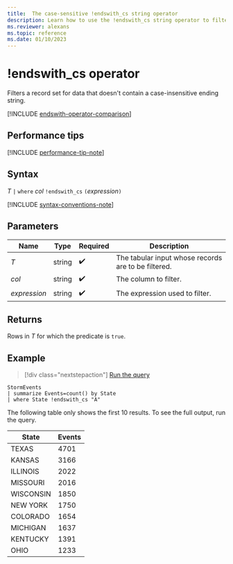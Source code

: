 ```yaml
---
title:  The case-sensitive !endswith_cs string operator
description: Learn how to use the !endswith_cs string operator to filter data that doesn't contain a case-insensitive string. 
ms.reviewer: alexans
ms.topic: reference
ms.date: 01/10/2023
---
```

# !endswith_cs operator

Filters a record set for data that doesn't contain a case-insensitive ending string.

[!INCLUDE [endswith-operator-comparison](../../includes/endswith-operator-comparison.md)]

## Performance tips

[!INCLUDE [performance-tip-note](../../includes/performance-tip-note.md)]

## Syntax

*T* `|` `where` *col* `!endswith_cs` `(`*expression*`)`  

[!INCLUDE [syntax-conventions-note](../../includes/syntax-conventions-note.md)]

## Parameters

| Name | Type | Required | Description |
|--|--|--|--|
| *T* | string |  :heavy_check_mark:| The tabular input whose records are to be filtered. |
| *col* | string |  :heavy_check_mark: | The column to filter. |
| *expression* | string |  :heavy_check_mark: | The expression used to filter. |

## Returns

Rows in *T* for which the predicate is `true`.

## Example

> [!div class="nextstepaction"]
> <a href="https://dataexplorer.azure.com/clusters/help/databases/Samples?query=H4sIAAAAAAAAAwsuyS/KdS1LzSsp5qpRKC7NzU0syqxKVYAI2Sbnl+aVaGgqJFUqBJcklqQC1ZRnpBalQngKiql5KcXlmSUZ8cnFCkqOSgAvfsIqTgAAAA==" target="_blank">Run the query</a>

```kusto
StormEvents
| summarize Events=count() by State
| where State !endswith_cs "A"
```

The following table only shows the first 10 results. To see the full output, run the query.

|State| Events|
|--|--|
|TEXAS| 4701|
|KANSAS| 3166|
|ILLINOIS| 2022|
|MISSOURI| 2016|
|WISCONSIN| 1850|
|NEW YORK| 1750|
|COLORADO| 1654|
|MICHIGAN| 1637|
|KENTUCKY| 1391|
|OHIO| 1233|
